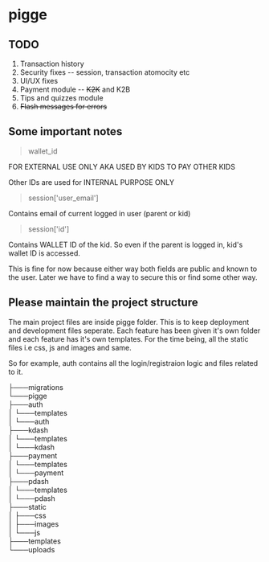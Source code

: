 # pigge

## TODO

<ol>
<li>Transaction history</li>
<li>Security fixes -- session, transaction atomocity etc </li>
<li>UI/UX fixes</li>
<li>Payment module -- <s>K2K</s> and K2B</li>
<li>Tips and quizzes module</li>
<li><s>Flash messages for errors</s></li>
</ol>

## Some important notes
> wallet_id

FOR EXTERNAL USE ONLY AKA USED BY KIDS TO PAY OTHER KIDS

Other IDs are used for INTERNAL PURPOSE ONLY

> session['user_email'] 

Contains email of current logged in user (parent or kid)

> session['id']

Contains WALLET ID of the kid. So even if the parent is logged in, kid's wallet ID is accessed.

This is fine for now because either way both fields are public and known to the user. Later we have to find a way to secure this or find some other way.


## Please maintain the project structure

The main project files are inside pigge folder. This is to keep deployment and development files seperate.
Each feature has been given it's own folder and each feature has it's own templates. For the time being, all the static files i.e css, js and images and same.

So for example, auth contains all the login/registraion logic and files related to it.



├───migrations<br>
└───pigge<br>
    ├───auth<br>
    │   └───templates<br>
    │       └───auth<br>
    ├───kdash<br>
    │   └───templates<br>
    │       └───kdash<br>
    ├───payment<br>
    │   └───templates<br>
    │       └───payment<br>
    ├───pdash<br>
    │   └───templates<br>
    │       └───pdash<br>
    ├───static<br>
    │   ├───css<br>
    │   ├───images<br>
    │   └───js<br>
    ├───templates<br>
    └───uploads<br>